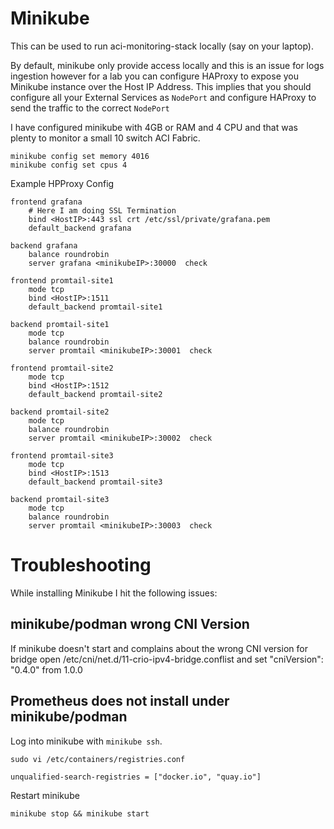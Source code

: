 # Minikube

This can be used to run aci-monitoring-stack locally (say on your laptop).

By default, minikube only provide access locally and this is an issue for logs ingestion however for a lab you can configure HAProxy to expose you Minikube instance over the Host IP Address. This implies that you should configure all your External Services as `NodePort` and configure HAProxy to send the traffic to the correct `NodePort`

I have configured minikube with 4GB or RAM and 4 CPU and that was plenty to monitor a small 10 switch ACI Fabric. 

```shell
minikube config set memory 4016
minikube config set cpus 4
```

Example HPProxy Config

```shell
frontend grafana
    # Here I am doing SSL Termination
    bind <HostIP>:443 ssl crt /etc/ssl/private/grafana.pem
    default_backend grafana

backend grafana
    balance roundrobin
    server grafana <minikubeIP>:30000  check

frontend promtail-site1
    mode tcp
    bind <HostIP>:1511
    default_backend promtail-site1

backend promtail-site1
    mode tcp
    balance roundrobin
    server promtail <minikubeIP>:30001  check

frontend promtail-site2
    mode tcp
    bind <HostIP>:1512
    default_backend promtail-site2

backend promtail-site2
    mode tcp
    balance roundrobin
    server promtail <minikubeIP>:30002  check

frontend promtail-site3
    mode tcp
    bind <HostIP>:1513
    default_backend promtail-site3

backend promtail-site3
    mode tcp
    balance roundrobin
    server promtail <minikubeIP>:30003  check
```


# Troubleshooting

While installing Minikube I hit the following issues:

## minikube/podman wrong CNI Version

If minikube doesn't start and complains about the wrong CNI version for bridge open /etc/cni/net.d/11-crio-ipv4-bridge.conflist and set "cniVersion": "0.4.0" from 1.0.0

## Prometheus does not install under minikube/podman 

Log into minikube with `minikube ssh`.


```shell
sudo vi /etc/containers/registries.conf
```

`unqualified-search-registries = ["docker.io", "quay.io"]`

Restart minikube
```shell
minikube stop && minikube start
```

>